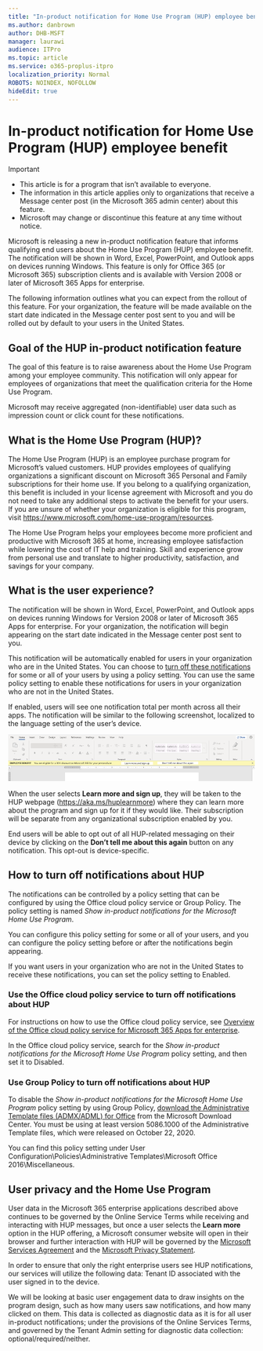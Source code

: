 ```yaml
---
title: "In-product notification for Home Use Program (HUP) employee benefit"
ms.author: danbrown
author: DHB-MSFT
manager: laurawi
audience: ITPro
ms.topic: article
ms.service: o365-proplus-itpro
localization_priority: Normal
ROBOTS: NOINDEX, NOFOLLOW
hideEdit: true
---
```


# In-product notification for Home Use Program (HUP) employee benefit

> [!IMPORTANT]
> - This article is for a program that isn’t available to everyone. 
> - The information in this article applies only to organizations that receive a Message center post (in the Microsoft 365 admin center) about this feature.
> - Microsoft may change or discontinue this feature at any time without notice.

Microsoft is releasing a new in-product notification feature that informs qualifying end users about the Home Use Program (HUP) employee benefit. The notification will be shown in Word, Excel, PowerPoint, and Outlook apps on devices running Windows. This feature is only for Office 365 (or Microsoft 365) subscription clients and is available with Version 2008 or later of Microsoft 365 Apps for enterprise.

The following information outlines what you can expect from the rollout of this feature. For your organization, the feature will be made available on the start date indicated in the Message center post sent to you and will be rolled out by default to your users in the United States.

## Goal of the HUP in-product notification feature

The goal of this feature is to raise awareness about the Home Use Program among your employee community. This notification will only appear for employees of organizations that meet the qualification criteria for the Home Use Program.

Microsoft may receive aggregated (non-identifiable) user data such as impression count or click count for these notifications.

## What is the Home Use Program (HUP)?

The Home Use Program (HUP) is an employee purchase program for Microsoft’s valued customers. HUP provides employees of qualifying organizations a significant discount on Microsoft 365 Personal and Family subscriptions for their home use. If you belong to a qualifying organization, this benefit is included in your license agreement with Microsoft and you do not need to take any additional steps to activate the benefit for your users. If you are unsure of whether your organization is eligible for this program, visit https://www.microsoft.com/home-use-program/resources.

The Home Use Program helps your employees become more proficient and productive with Microsoft 365 at home, increasing employee satisfaction while lowering the cost of IT help and training. Skill and experience grow from personal use and translate to higher productivity, satisfaction, and savings for your company.

## What is the user experience?

The notification will be shown in Word, Excel, PowerPoint, and Outlook apps on devices running Windows for Version 2008 or later of Microsoft 365 Apps for enterprise. For your organization, the notification will begin appearing on the start date indicated in the Message center post sent to you.

This notification will be automatically enabled for users in your organization who are in the United States. You can choose to [turn off these notifications](#how-to-turn-off-notifications-about-hup) for some or all of your users by using a policy setting. You can use the same policy setting to enable these notifications for users in your organization who are not in the United States.

If enabled, users will see one notification total per month across all their apps. The notification will be similar to the following screenshot, localized to the language setting of the user’s device.

![Screenshot showing a document in Word, with a message about the Home Use Program showing underneath the ribbon.](../images/other/home-use-program-notification.png)

When the user selects **Learn more and sign up**, they will be taken to the HUP webpage (https://aka.ms/huplearnmore) where they can learn more about the program and sign up for it if they would like. Their subscription will be separate from any organizational subscription enabled by you.

End users will be able to opt out of all HUP-related messaging on their device by clicking on the **Don’t tell me about this again** button on any notification. This opt-out is device-specific.

## How to turn off notifications about HUP

The notifications can be controlled by a policy setting that can be configured by using the Office cloud policy service or Group Policy. The policy setting is named *Show in-product notifications for the Microsoft Home Use Program*.

You can configure this policy setting for some or all of your users, and you can configure the policy setting before or after the notifications begin appearing.

If you want users in your organization who are not in the United States to receive these notifications, you can set the policy setting to Enabled.

### Use the Office cloud policy service to turn off notifications about HUP

For instructions on how to use the Office cloud policy service, see [Overview of the Office cloud policy service for Microsoft 365 Apps for enterprise](../overview-office-cloud-policy-service.md).

In the Office cloud policy service, search for the *Show in-product notifications for the Microsoft Home Use Program* policy setting, and then set it to Disabled.

### Use Group Policy to turn off notifications about HUP

To disable the *Show in-product notifications for the Microsoft Home Use Program* policy setting by using Group Policy, [download the Administrative Template files (ADMX/ADML) for Office](https://www.microsoft.com/download/details.aspx?id=49030) from the Microsoft Download Center. You must be using at least version 5086.1000 of the Administrative Template files, which were released on October 22, 2020.

You can find this policy setting under User Configuration\Policies\Administrative Templates\Microsoft Office 2016\Miscellaneous.

## User privacy and the Home Use Program

User data in the Microsoft 365 enterprise applications described above continues to be governed by the Online Service Terms while receiving and interacting with HUP messages, but once a user selects the **Learn more** option in the HUP offering, a Microsoft consumer website will open in their browser and further interaction with HUP will be governed by the [Microsoft Services Agreement](https://www.microsoft.com/servicesagreement) and the [Microsoft Privacy Statement](https://privacy.microsoft.com/privacystatement).

In order to ensure that only the right enterprise users see HUP notifications, our services will utilize the following data: Tenant ID associated with the user signed in to the device.

We will be looking at basic user engagement data to draw insights on the program design, such as how many users saw notifications, and how many clicked on them. This data is collected as diagnostic data as it is for all user in-product notifications; under the provisions of the Online Services Terms, and governed by the Tenant Admin setting for diagnostic data collection: optional/required/neither.

